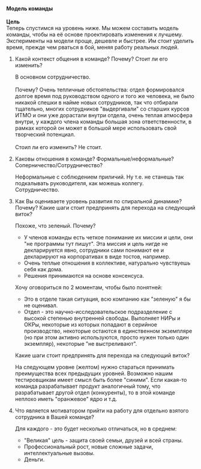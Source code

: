 #### Модель команды

**Цель**
<br/>
Теперь спустимся на уровень ниже. Мы можем составить модель команды, чтобы на её основе
проектировать изменения к лучшему. Эксперименты на модели проще, дешевле и быстрее. Им
стоит уделить время, прежде чем рваться в бой, меняя работу реальных людей.

1. Какой контекст общения в команде? Почему? Стоит ли его изменить?

    В основном сотрудничество.
    <br/><br/>
    Почему? Очень тепличные обстоятельства: отдел формировался долгое время под руководством
    одного и того же человека, не было никакой спешки в найме новых сотрудников, так что
    отбирали тщательно, многих сотрудников "выдергивали" со старших курсов ИТМО и они уже
    дорастали внутри отдела, очень теплая атмосфера внутри, у каждого члена команды большая зона
    ответственности, в рамках которой он может в большой мере использовать свой творческий
    потенциал.
    <br/><br/>
    Стоил ли его изменить? Не стоит.
    
2. Каковы отношения в команде? Формальные/неформальные? Соперничество/Сотрудничество?

    Неформальные с соблюдением приличий. Ну т.е. не станешь так подкалывать руководителя,
    как можешь коллегу. \
    Сотрудничество.
    
3. Как Вы оцениваете уровень развития по спиральной динамике? Почему? Какие шаги стоит предпринять для перехода на следующий виток?

    Похоже, что зеленый. Почему?
    * У членов команды есть четкое понимание их миссии и цели, они "не программы тут пишут".
    Эта миссия и цель нигде не декларируется явно, сотрудники сами понимают ее и декларируют
    на корпоративах в виде тостов, например.
    * Очень теплые отношения в коллективе, натурально чувствуешь себя как дома.
    * Решения принимаются на основе консенсуса.
    
    Хочу оговориться по 2 моментам, чтобы было понятней:
    * Это в отделе такая ситуация, всю компанию как "зеленую" я бы не оценивал.
    * Отдел - это научно-исследовательское подразделение с высокой степенью внутренней свободы.
    Выполняет НИРы и ОКРы, некоторые из которых попадают в серийное производство, некоторые
    остаются в единственном экземпляре (но при этом активно используются, просто нужен только
    один экземпляр), некоторые "не выстреливают".   
    
    Какие шаги стоит предпринять для перехода на следующий виток?
    
    На следующем уровне (желтом) нужно стараться принимать преимущества всех предыдущих уровней.
    Возможно нашим тестировщикам имеет смысл быть более "синими". Если какая-то команда разрабатывает
    продукт аналогичный тому, что разрабатывает другой отдел (конкуренты), то в этой команде неплохо
    иметь "оранжевое" ядро и т.д.
    
4. Что является мотиватором прийти на работу для отдельно взятого сотрудника в Вашей команде?

    Для каждого - это будет несколько отличаться, но в среднем:
    * "Великая" цель - защита своей семьи, друзей и всей страны.
    * Профессиональный рост, новые сложные задачи, интеллектуальные вызовы.
    * Деньги.
    